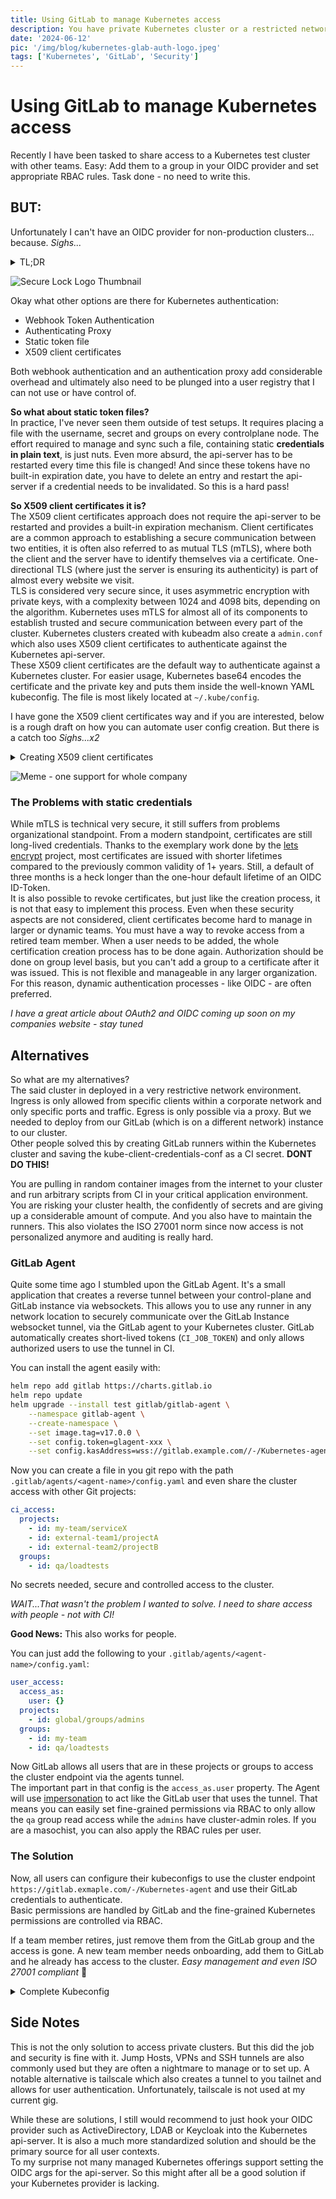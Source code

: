 ```yaml
---
title: Using GitLab to manage Kubernetes access
description: You have private Kubernetes cluster or a restricted network. There are modern solution to easily share and manage access with modern secure authentication. Let's dig some tunnels!
date: '2024-06-12'
pic: '/img/blog/kubernetes-glab-auth-logo.jpeg'
tags: ['Kubernetes', 'GitLab', 'Security']
---
```

# Using GitLab to manage Kubernetes access

Recently I have been tasked to share access to a Kubernetes test cluster with other teams. Easy: Add them to a group in your OIDC provider and set appropriate RBAC rules. Task done - no need to write this.
## BUT: 
Unfortunately I can't have an OIDC provider for non-production clusters... because. *Sighs...*  

<details>
  <summary>TL;DR</summary>
Use Kubernetes built-in OIDC authentication; if this is not possible for whatever reason, the GitLab Kubernetes Agent might be worth a look.

</details>

![Secure Lock Logo Thumbnail](/img/blog/kubernetes-glab-auth-logo.jpeg)

Okay what other options are there for Kubernetes authentication:
 * Webhook Token Authentication
 * Authenticating Proxy
 * Static token file
 * X509 client certificates

Both webhook authentication and an authentication proxy add considerable overhead and ultimately also need to be plunged into a user registry that I can not use or have control of.

**So what about static token files?**  
In practice, I've never seen them outside of test setups. It requires placing a file with the username, secret and groups on every controlplane node. The effort required to manage and sync such a file, containing static **credentials in plain text**, is just nuts. Even more absurd, the api-server has to be restarted every time this file is changed! And since these tokens have no built-in expiration date, you have to delete an entry and restart the api-server if a credential needs to be invalidated. So this is a hard pass!

**So X509 client certificates it is?**  
The X509 client certificates approach does not require the api-server to be restarted and provides a built-in expiration mechanism. Client certificates are a common approach to establishing a secure communication between two entities, it is often also referred to as mutual TLS (mTLS), where both the client and the server have to identify themselves via a certificate. One-directional TLS (where just the server is ensuring its authenticity) is part of almost every website we visit.  
TLS is considered very secure since, it uses asymmetric encryption with private keys, with a complexity between 1024 and 4098 bits, depending on the algorithm. Kubernetes uses mTLS for almost all of its components to establish trusted and secure communication between every part of the cluster. Kubernetes clusters created with kubeadm also create a `admin.conf` which also uses X509 client certificates to authenticate against the Kubernetes api-server.  
These X509 client certificates are the default way to authenticate against a Kubernetes cluster. For easier usage, Kubernetes base64 encodes the certificate and the private key and puts them inside the well-known YAML kubeconfig. The file is most likely located at `~/.kube/config`.

I have gone the X509 client certificates way and if you are interested, below is a rough draft on how you can automate user config creation. But there is a catch too *Sighs...x2*  

<details>
<summary>Creating X509 client certificates</summary>

Every user should have their own personal kubeconfig to ensure proper access controls and auditing capabilities. Unfortunately there is no built-in support from Kubernetes for creating these kube-client-configs. Nevertheless the process can easily be automated.  

The user has to create a new key-pair with openssl which he will use for accessing the cluster later. This can be done with the following command:
```bash
# Bits for the key
KEY_SIZE=4096
# Username
USERNAME=MY_USER
# Groups
GROUP_1=TEAM_A
GROUP_2=TEAM_B

# Creating key and certificate signing request
openssl req -new -newkey rsa:$KEY_SIZE -nodes -keyout k8s-client-1.key -batch -out k8s-client-1.csr -subj "/CN=${USERNAME}/O=${GROUP_1}/O=${GROUP_1}/emailAddress=${USERNAME}@example.com"
```

The resulting certificate signing request (CSR) now has to be signed by the clusters Common Authority (CA).
The signing request can either be done wither the Kubernetes certificate api by creating a `CertificateSigningRequest` or manually by copying the clients CSR to the api-server and signing it with the clusters CA via openssl. The first option is clearly preferable as it does not require access to the node on which the api-server runs on and there is a traceable audit log.  
The resulting certificate and the key are then base64 encoded and inserted into the format of the kubeconfig. The resulting file will have this layout (without the certificate data redacted):
```yaml
apiVersion: v1
kind: Config
current-context: docker-desktop
clusters:
    - cluster:
          certificate-authority-data: LS0...S0K
          server: https://Kubernetes.docker.internal:6443
      name: docker-desktop
contexts:
    - context:
          cluster: docker-desktop
          user: docker-desktop
      name: docker-desktop
users:
    - name: docker-desktop
      user:
          client-certificate-data: LS0...g==
          client-key-data: LS0...o=
```

*NOTE:* If you want a fully automated process for this just send me a massage!
</details>

![Meme - one support for whole company](/img/blog/one-support-meme.png)

### The Problems with static credentials
While mTLS is technical very secure, it still suffers from problems organizational standpoint. From a modern standpoint, certificates are still long-lived credentials. Thanks to the exemplary work done by the [lets encrypt](https://letsencrypt.org/) project, most certificates are issued with shorter lifetimes compared to the previously common validity of 1+ years. Still, a default of three months is a heck longer than the one-hour default lifetime of an OIDC ID-Token.  
It is also possible to revoke certificates, but just like the creation process, it is not that easy to implement this process. Even when these security aspects are not considered, client certificates become hard to manage in larger or dynamic teams. You must have a way to revoke access from a retired team member. When a user needs to be added, the whole certification creation process has to be done again. Authorization should be done on group level basis, but you can't add a group to a certificate after it was issued. This is not flexible and manageable in any larger organization. For this reason, dynamic authentication processes - like OIDC - are often preferred.

*I have a great article about OAuth2 and OIDC coming up soon on my companies website - stay tuned*

## Alternatives
So what are my alternatives?  
The said cluster in deployed in a very restrictive network environment. Ingress is only allowed from specific clients within a corporate network and only specific ports and traffic. Egress is only possible via a proxy. But we needed to deploy from our GitLab (which is on a different network) instance to our cluster.  
Other people solved this by creating GitLab runners within the Kubernetes cluster and saving the kube-client-credentials-conf as a CI secret. **DONT DO THIS!**  

You are pulling in random container images from the internet to your cluster and run arbitrary scripts from CI in your critical application environment. You are risking your cluster health, the confidently of secrets and are giving up a considerable amount of compute. And you also have to maintain the runners. This also violates the ISO 27001 norm since now access is not personalized anymore and auditing is really hard.

### GitLab Agent
Quite some time ago I stumbled upon the GitLab Agent. It's a small application that creates a reverse tunnel between your control-plane and GitLab instance via websockets. This allows you to use any runner in any network location to securely communicate over the GitLab Instance websocket tunnel, via the GitLab agent to your Kubernetes cluster.
GitLab automatically creates short-lived tokens (`CI_JOB_TOKEN`) and only allows authorized users to use the tunnel in CI.

You can install the agent easily with:
```bash
helm repo add gitlab https://charts.gitlab.io
helm repo update
helm upgrade --install test gitlab/gitlab-agent \
    --namespace gitlab-agent \
    --create-namespace \
    --set image.tag=v17.0.0 \
    --set config.token=glagent-xxx \
    --set config.kasAddress=wss://gitlab.example.com//-/Kubernetes-agent/
```

Now you can create a file in you git repo with the path `.gitlab/agents/<agent-name>/config.yaml` and even share the cluster access with other Git projects:
```yaml
ci_access:
  projects:
    - id: my-team/serviceX
    - id: external-team1/projectA
    - id: external-team2/projectB
  groups:
    - id: qa/loadtests
```

No secrets needed, secure and controlled access to the cluster.

*WAIT...That wasn't the problem I wanted to solve. I need to share access with people - not with CI!*

**Good News:** This also works for people.

You can just add the following to your `.gitlab/agents/<agent-name>/config.yaml`:
```yaml
user_access:
  access_as:
    user: {}
  projects:
    - id: global/groups/admins
  groups:
    - id: my-team
    - id: qa/loadtests
```

Now GitLab allows all users that are in these projects or groups to access the cluster endpoint via the agents tunnel.  
The important part in that config is the `access_as.user` property. The Agent will use [impersonation](https://Kubernetes.io/docs/reference/access-authn-authz/authentication/#user-impersonation) to act like the GitLab user that uses the tunnel. That means you can easily set fine-grained permissions via RBAC to only allow the `qa` group read access while the `admins` have cluster-admin roles. If you are a masochist, you can also apply the RBAC rules per user.

### The Solution
Now, all users can configure their kubeconfigs to use the cluster endpoint `https://gitlab.exmaple.com/-/Kubernetes-agent` and use their GitLab credentials to authenticate.  
Basic permissions are handled by GitLab and the fine-grained Kubernetes permissions are controlled via RBAC.

If a team member retires, just remove them from the GitLab group and the access is gone. A new team member needs onboarding, add them to GitLab and he already has access to the cluster. *Easy management and even ISO 27001 compliant* 🙌

<details>
<summary>Complete Kubeconfig</summary>

```yaml
apiVersion: v1
kind: Config
current-context: gitlab-cluster-via-agent-42
clusters:
    - cluster:
        server: https://gitlab.exmaple.com/-/Kubernetes-agent
      name: gitlab
contexts:
    - context:
        cluster: gitlab
        user: gitlab-agent-42
      name: gitlab-cluster-via-agent-42
users:
    # Users can use a pat to access the cluster
    - name: gitlab-agent-42
      user:
        token: "pat:42:XXX"
    # Or use the glab cli for just in time credentials with a 24h expiry
    - name: gitlab-agent-42-glab
      user:
        exec:
            apiVersion: client.authentication.k8s.io/v1
            args:
                - cluster
                - agent
                - get-token
                - --agent
                - "42"
            command: glab
            env:
                - name: GITLAB_HOST
                  value: https://gitlab.example.com
                - name: GITLAB_CLIENT_ID
                  value: XXX
            installHint: "To access the cluster install glab. Instructions at https://gitlab.com/gitlab-org/cli#installation.\n"
            interactiveMode: Never
            provideClusterInfo: false

```
</details>


## Side Notes
This is not the only solution to access private clusters. But this did the job and security is fine with it. Jump Hosts, VPNs and SSH tunnels are also commonly used but they are often a nightmare to manage or to set up.
A notable alternative is tailscale which also creates a tunnel to you tailnet and allows for user authentication. Unfortunately, tailscale is not used at my current gig.

While these are solutions, I still would recommend to just hook your OIDC provider such as ActiveDirectory, LDAB or Keycloak into the Kubernetes api-server. It is also a much more standardized solution and should be the primary source for all user contexts.  
To my surprise not many managed Kubernetes offerings support setting the OIDC args for the api-server. So this might after all be a good solution if your Kubernetes provider is lacking.

<!---




---
Having access to a Kubernetes cluster gives developers a high degree of automonie. They can deploy, update and debug services in a production like enviorment. But it also. This freedom, however, comes with great responsibility. Developers now have not just one machine at their disposal, but a whole range of machines at once. It often also gives them access to certificate managment and often even DNS zones.  

In traditional IT, these were areas that were strictly separated between developers and operators. With the rise of the DevOps approach, these boundaries are becoming increasingly blurred. However, especially in large companies, it is still crutial to separate certain resources between teams according to their responsibilities.


## Types of authentication
When consulting the [Kubernetes doukentation](https://Kubernetes.io/docs/reference/access-authn-authz/authentication) regarding authentication is are a bunch of different strategies to authenticate. These can be catagrized into these types:
 
  * Static Authentication
	  * X509 client certificates
	  * Static token file
	  * Bootstrap tokens
	  * Service account tokens
  * Dynamic Authentfication
	  * OpenID Connect Tokens
	  * Webhook Token Authentication
	  * Authenticating Proxy

## Static Tokens
When looking at the static authentication methods, these can be further subdivided. Both Bootstrap tokens and Service account tokens are primarly used for in-cluster authentication. Bootstrap tokens are tokens that are justed jused to add a new node to a cluster. In general they have a short expiration time and a very limited scope of allowed actions. The kubelet uses these to request a client-configuration set which will be used for all further requests.  
The Service account tokens are compleatly managed by Kubernetes and are intendet to allow pods within the cluster to communicate with the api-server. When a new pod is created, Kubernetes mounts the Service account tokens as a file into the pods filesystem at a wellknown location if not configured otherwise. 


## Dynamic Authtification
The lack of easy creation and managment of these static authentication processes is the reson manny managed Kubernetes offerings recommend using dynamic approches that integrate within the existing organization.  
This can be done with Webhook Token Authentication or a Authenticating Proxy but as staited above these can be implemented in any imagable way and will not be further discussed here. Insted this article will focuse on OpenID Connect and will also give an alternative if OIDC is not an option. 

-->
